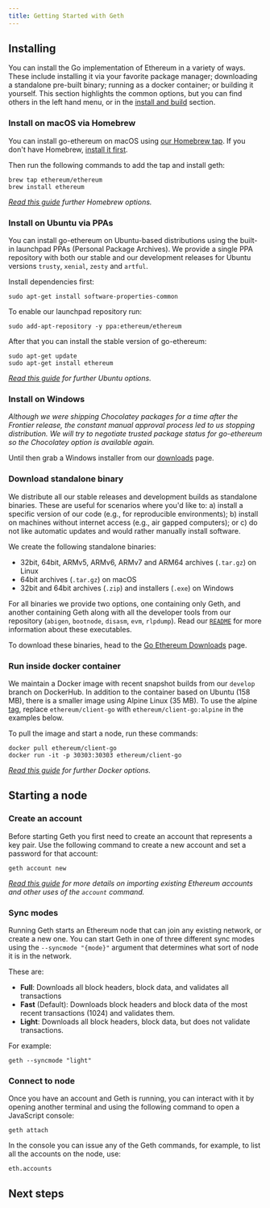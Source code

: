 ```yaml
---
title: Getting Started with Geth
---
```


## Installing

You can install the Go implementation of Ethereum in a variety of ways. These include installing it via your favorite package manager; downloading a standalone pre-built binary; running as a docker container; or building it yourself. This section highlights the common options, but you can find others in the left hand menu, or in the [install and build](/install-and-build/Installing-Geth) section.

### Install on macOS via Homebrew

You can install go-ethereum on macOS using [our Homebrew tap](https://github.com/ethereum/homebrew-ethereum). If you don't have Homebrew, [install it first](http://brew.sh/).

Then run the following commands to add the tap and install geth:

```shell
brew tap ethereum/ethereum
brew install ethereum
```

_[Read this guide](/install-and-build/Installation-Instructions-for-Mac) further Homebrew options._

### Install on Ubuntu via PPAs

You can install go-ethereum on Ubuntu-based distributions using the built-in launchpad PPAs (Personal Package Archives). We provide a single PPA repository with both our stable and our development releases for Ubuntu versions `trusty`, `xenial`, `zesty` and `artful`.

Install dependencies first:

```shell
sudo apt-get install software-properties-common
```

To enable our launchpad repository run:

```shell
sudo add-apt-repository -y ppa:ethereum/ethereum
```

After that you can install the stable version of go-ethereum:

```shell
sudo apt-get update
sudo apt-get install ethereum
```

_[Read this guide](/install-and-build/Installation-Instructions-for-Ubuntu) for further Ubuntu options._

### Install on Windows

_Although we were shipping Chocolatey packages for a time after the Frontier release, the constant manual approval process led to us stopping distribution. We will try to negotiate trusted package status for go-ethereum so the Chocolatey option is available again._

Until then grab a Windows installer from our [downloads](https://geth.ethereum.org/downloads) page.

### Download standalone binary

We distribute all our stable releases and development builds as standalone binaries. These are useful for scenarios where you'd like to: a) install a specific version of our code (e.g., for reproducible environments); b) install on machines without internet access (e.g., air gapped computers); or c) do not like automatic updates and would rather manually install software.

We create the following standalone binaries:

-   32bit, 64bit, ARMv5, ARMv6, ARMv7 and ARM64 archives (`.tar.gz`) on Linux
-   64bit archives (`.tar.gz`) on macOS
-   32bit and 64bit archives (`.zip`) and installers (`.exe`) on Windows

For all binaries we provide two options, one containing only Geth, and another containing Geth along with all the developer tools from our repository (`abigen`, `bootnode`, `disasm`, `evm`, `rlpdump`). Read our [`README`](https://github.com/ethereum/go-ethereum#executables) for more information about these executables.

To download these binaries, head to the [Go Ethereum Downloads](https://geth.ethereum.org/downloads) page.

### Run inside docker container

We maintain a Docker image with recent snapshot builds from our `develop` branch on DockerHub. In addition to the container based on Ubuntu (158 MB), there is a smaller image using Alpine Linux (35 MB). To use the alpine [tag](https://hub.docker.com/r/ethereum/client-go/tags), replace `ethereum/client-go` with `ethereum/client-go:alpine` in the examples below.

To pull the image and start a node, run these commands:

```shell
docker pull ethereum/client-go
docker run -it -p 30303:30303 ethereum/client-go
```

_[Read this guide](/install-and-build/Installation-Instructions-for-Docker) for further Docker options._

## Starting a node

### Create an account

Before starting Geth you first need to create an account that represents a key pair. Use the following command to create a new account and set a password for that account:

```shell
geth account new
```

_[Read this guide](/interface/Managing-your-accounts) for more details on importing existing Ethereum accounts and other uses of the `account` command._

### Sync modes

Running Geth starts an Ethereum node that can join any existing network, or create a new one. You can start Geth in one of three different sync modes using the `--syncmode "{mode}"` argument that determines what sort of node it is in the network.

These are:

-   **Full**: Downloads all block headers, block data, and validates all transactions
-   **Fast** (Default): Downloads block headers and block data of the most recent transactions (1024) and validates them.
-   **Light**: Downloads all block headers, block data, but does not validate transactions.

For example:

```shell
geth --syncmode "light"
```

### Connect to node

Once you have an account and Geth is running, you can interact with it by opening another terminal and using the following command to open a JavaScript console:

```shell
geth attach
```

In the console you can issue any of the Geth commands, for example, to list all the accounts on the node, use:

```shell
eth.accounts
```

<!-- TODO: Read more -->

## Next steps
